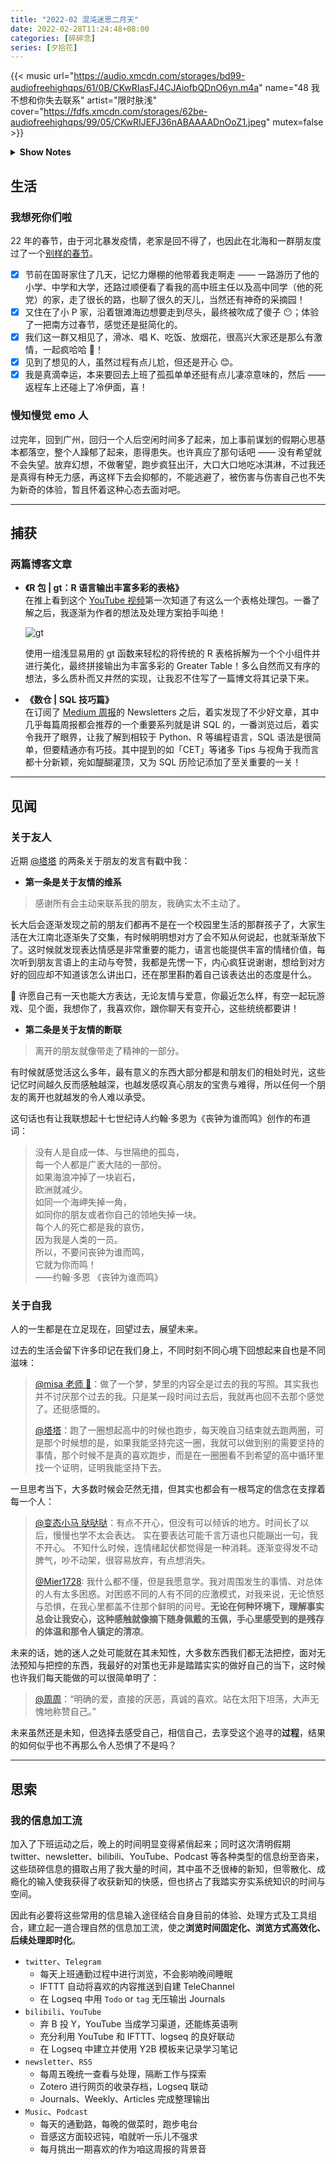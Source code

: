 ```yaml
---
title: "2022-02 混沌迷思二月天"
date: 2022-02-28T11:24:48+08:00
categories: [碎碎念]
series: [夕拾花]
---
```


{{< music url="https://audio.xmcdn.com/storages/bd99-audiofreehighqps/61/0B/CKwRIasFJ4CJAiofbQDnO6yn.m4a" name="48 我不想和你失去联系" artist="限时肤浅" cover="https://fdfs.xmcdn.com/storages/62be-audiofreehighqps/99/05/CKwRIJEFJ36nABAAAADnOoZ1.jpeg" mutex=false >}}

<details>
  <summary><b>Show Notes</b></summary>

> 如果听不见、看不到、说不了，我们会不会就此失去联系？  
> 只要听得见、看得到、说得了，我们就能准确地理解彼此？  
> 由一个突然的想法开题，郑重拿起；  
> 用一串日常的手势展开，轻松放下。  
> 我们有所不同，但其实也是一样。  
> 希望我们能偶尔换位思考，始终保持联系。

</details>

## 生活

### 我想死你们啦

22 年的春节，由于河北暴发疫情，老家是回不得了，也因此在北海和一群朋友度过了一个[别样的春节](https://photos.app.goo.gl/XnnXRSbiVqCVb4Be7)。

- [x] 节前在国哥家住了几天，记忆力爆棚的他带着我走啊走 —— 一路游历了他的小学、中学和大学，还路过顺便看了看我的高中班主任以及高中同学（他的死党）的家，走了很长的路，也聊了很久的天儿，当然还有神奇的采摘园！
- [x] 又住在了小 P 家，沿着银滩海边想要走到尽头，最终被吹成了傻子 😶；体验了一把南方过春节，感觉还是挺简化的。
- [x] 我们这一群又相见了，滑冰、唱 K、吃饭、放烟花，很高兴大家还是那么有激情，一起疯哈哈 💃！
- [x] 见到了想见的人，虽然过程有点儿尬，但还是开心 😊。
- [x] 我是真滴幸运，本来要回去上班了孤孤单单还挺有点儿凄凉意味的，然后 —— 返程车上还碰上了冷伊面，喜！

### 慢知慢觉 emo 人

过完年，回到广州，回归一个人后空闲时间多了起来，加上事前谋划的假期心思基本都落空，整个人躁郁了起来，患得患失。也许真应了那句话吧 —— 没有希望就不会失望。放弃幻想，不做奢望，跑步疯狂出汗，大口大口地吃冰淇淋，不过我还是真得有种无力感，再这样下去会抑郁的，不能逃避了，被伤害与伤害自己也不失为新奇的体验，暂且怀着这种心态去面对吧。

---

## 捕获

### 两篇博客文章

- **《R 包 | gt：R 语言输出丰富多彩的表格》**  
  在推上看到这个 [YouTube 视频](https://www.youtube.com/watch?v=z0UGmMOxl-c)第一次知道了有这么一个表格处理包。一番了解之后，我逐渐为作者的想法及处理方案拍手叫绝！

  ![gt](https://image.aetherhjf.com/images/20220201_gt_workflow_diagram.svg "gt 工作流")

  使用一组浅显易用的 gt 函数来轻松的将传统的 R 表格拆解为一个个小组件并进行美化，最终拼接输出为丰富多彩的 Greater Table！多么自然而又有序的想法，多么质朴而又井然的实现，让我忍不住写了一篇博文将其记录下来。

- **《数仓 | SQL 技巧篇》**  
  在订阅了 [Medium 周报](https://medium.com/me/following)的 Newsletters 之后，着实发现了不少好文章，其中几乎每篇周报都会推荐的一个重要系列就是讲 SQL 的，一番浏览过后，着实令我开了眼界，让我了解到相较于 Python、R 等编程语言，SQL 语法是很简单，但要精通亦有巧技。其中提到的如「CET」等诸多 Tips 与视角于我而言都十分新颖，宛如醍醐灌顶，又为 SQL 历险记添加了至关重要的一关！

---

## 见闻

### 关于友人

近期 [@塔塔](https://twitter.com/TATAFUNE?s=20&t=zIQJ7uzyO-7WavpEm8DFBQ) 的两条关于朋友的发言有戳中我：

- **第一条是关于友情的维系**

> 感谢所有会主动来联系我的朋友，我确实太不主动了。

长大后会逐渐发现之前的朋友们都再不是在一个校园里生活的那群孩子了，大家生活在大江南北逐渐失了交集，有时候明明想对方了会不知从何说起，也就渐渐放下了。这时候就发现表达情感是非常重要的能力，语言也能提供丰富的情绪价值，每次听到朋友言语上的主动与夸赞，我都是先愣一下，内心疯狂说谢谢，想给到对方好的回应却不知道该怎么讲出口，还在那里斟酌着自己该表达出的态度是什么。

🙏 许愿自己有一天也能大方表达，无论友情与爱意，你最近怎么样，有空一起玩游戏、见个面，我想你了，我喜欢你，跟你聊天有变开心，这些统统都要讲！

- **第二条是关于友情的断联**

> 离开的朋友就像带走了精神的一部分。

有时候就感觉活这么多年，最有意义的东西大部分都是和朋友们的相处时光，这些记忆时间越久反而感触越深，也越发感叹真心朋友的宝贵与难得，所以任何一个朋友的离开也就越发的令人难以承受。

这句话也有让我联想起十七世纪诗人约翰·多恩为《丧钟为谁而鸣》创作的布道词：

> 没有人是自成一体、与世隔绝的孤岛，  
> 每一个人都是广袤大陆的一部份。  
> 如果海浪冲掉了一块岩石，  
> 欧洲就减少。  
> 如同一个海岬失掉一角，  
> 如同你的朋友或者你自己的领地失掉一块。  
> 每个人的死亡都是我的哀伤，  
> 因为我是人类的一员。  
> 所以，不要问丧钟为谁而鸣，  
> 它就为你而鸣！  
> ——约翰·多恩 《丧钟为谁而鸣》

### 关于自我

人的一生都是在立足现在，回望过去，展望未来。

过去的生活会留下许多印记在我们身上，不同时刻不同心境下回想起来自也是不同滋味：

> [@misa 老师 🐑](https://twitter.com/yaminas0/status/1516950761908801537)：做了一个梦，梦里的内容全是过去的我的写照。其实我也并不讨厌那个过去的我。只是某一段时间过去后，我就再也回不去那个感觉了。还挺感慨的。
>
> [@塔塔](https://twitter.com/TATAFUNE/status/1517498532294709248)：跑了一圈想起高中的时候也跑步，每天晚自习结束就去跑两圈，可是那个时候想的是，如果我能坚持完这一圈，我就可以做到别的需要坚持的事情，那个时候不是真的喜欢跑步，而是在一圈圈看不到希望的高中循环里找一个证明，证明我能坚持下去。

一旦思考当下，大多数时候会茫然无措，但其实也都会有一根笃定的信念在支撑着每一个人：

> [@变态小马 哒哒哒](https://twitter.com/Biantaixiaomada/status/1515750615539859456)：有点不开心，但没有可以倾诉的地方。时间长了以后，慢慢也学不太会表达。 实在要表达可能千言万语也只能蹦出一句，我不开心。 不知什么时候，连情绪起伏都觉得是一种消耗。逐渐变得发不动脾气，吵不动架，很容易放弃，有点想消失。
>
> [@Mier1728](https://twitter.com/Mier1728/status/1517291455466942465): 我什么都不懂，但是我愿意学。我对周围发生的事情、对总体的人有太多困惑。对困惑不同的人有不同的应激模式，对我来说，无论愤怒与恐惧，在我心里都盖不住那个鲜明的问号。**无论在何种环境下，理解事实总会让我安心，这种感触就像摘下随身佩戴的玉佩，手心里感受到的是残存的体温和那令人镇定的清凉**。

未来的话，她的迷人之处可能就在其未知性，大多数东西我们都无法把控，面对无法预知与把控的东西，我最好的对策也无非是踏踏实实的做好自己的当下，这时候也许我们每天能做的可以很简单明了：

> [@周周](https://twitter.com/cookiedddd12/status/1516001973199269889)：“明确的爱，直接的厌恶，真诚的喜欢。站在太阳下坦荡，大声无愧地称赞自己。”

未来虽然还是未知，但选择去感受自己，相信自己，去享受这个追寻的**过程**，结果的如何似乎也不再那么令人恐惧了不是吗？

---

## 思索

### 我的信息加工流

加入了下班运动之后，晚上的时间明显变得紧俏起来；同时这次清明假期 twitter、newsletter、bilibili、YouTube、Podcast 等各种类型的信息纷至沓来，这些琐碎信息的摄取占用了我大量的时间，其中虽不乏很棒的新知，但零散化、成瘾化的输入使我获得了收获新知的快感，但也挤占了我踏实夯实系统知识的时间与空间。

因此有必要将这些常用的信息输入途径结合自身目前的体验、处理方式及工具组合，建立起一道合理自然的信息加工流，使之**浏览时间固定化、浏览方式高效化、后续处理即时化**。

- `twitter`、`Telegram`
  - 每天上班通勤过程中进行浏览，不会影响晚间睡眠
  - IFTTT 自动将喜欢的内容推送到自建 TeleChannel
  - 在 Logseq 中用 `Todo` or `tag` 无压输出 Journals
- `bilibili`、`YouTube`
  - 弃 B 投 Y，YouTube 当成学习渠道，还能练英语咧
  - 充分利用 YouTube 和 IFTTT、logseq 的良好联动
  - 在 Logseq 中建立并使用 Y2B 模板来记录学习笔记
- `newsletter`、`RSS`
  - 每周五晚统一查看与处理，隔断工作与探索
  - Zotero 进行网页的收录存档，Logseq 联动
  - Journals、Weekly、Articles 完成整理输出
- `Music`、`Podcast`
  - 每天的通勤路，每晚的做菜时，跑步电台
  - 音感这方面较迟钝，咱就听一乐儿不强求
  - 每月挑出一期喜欢的作为咱这周报的背景音
